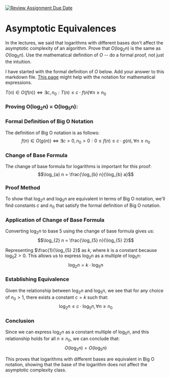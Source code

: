 [![Review Assignment Due Date](https://classroom.github.com/assets/deadline-readme-button-24ddc0f5d75046c5622901739e7c5dd533143b0c8e959d652212380cedb1ea36.svg)](https://classroom.github.com/a/fbkbKZ5N)
# Asymptotic Equivalences

In the lectures, we said that logarithms with different bases don't affect the
asymptotic complexity of an algorithm. Prove that $O(\log_{2} n)$ is the same as
$O(\log_{5} n)$. Use the mathematical definition of $O$ -- do a formal proof,
not just the intuition.

I have started with the formal definition of $O$ below. Add your answer to this
markdown file. [This
page](https://docs.github.com/en/get-started/writing-on-github/working-with-advanced-formatting/writing-mathematical-expressions)
might help with the notation for mathematical expressions.

$T(n) \in O(f(n)) \iff \exists c, n_0: T(n) \leq c \cdot f(n) \forall n \geq n_0$

### Proving O(log<sub>2</sub>n) = O(log<sub>5</sub>n): <br />

### Formal Definition of Big O Notation
The definition of Big O notation is as follows:
$$f(n) \in O(g(n)) \iff \exists c > 0, n_0 > 0 : 0 \leq f(n) \leq c \cdot g(n), \forall n \geq n_0$$

### Change of Base Formula
The change of base formula for logarithms is important for this proof:
$$\log_{a} n = \frac{\log_{b} n}{\log_{b} a}$$

### Proof Method
To show that $\log_{2} n$ and $\log_{5} n$ are equivalent in terms of Big O notation, we'll find constants $c$ and $n_0$ that satisfy the formal definition of Big O notation.

### Application of Change of Base Formula
Converting $\log_{2} n$ to base 5 using the change of base formula gives us:
$$\log_{2} n = \frac{\log_{5} n}{\log_{5} 2}$$

Representing $\frac{1}{\log_{5} 2}$ as $k$, where $k$ is a constant because $\log_{5} 2 > 0$. This allows us to express $\log_{2} n$ as a multiple of $\log_{5} n$:
$$\log_{2} n = k \cdot \log_{5} n$$

### Establishing Equivalence
Given the relationship between $\log_{2} n$ and $\log_{5} n$, we see that for any choice of $n_0 > 1$, there exists a constant $c = k$ such that:
$$\log_{2} n \leq c \cdot \log_{5} n, \forall n \geq n_0$$

### Conclusion
Since we can express $\log_{2} n$ as a constant multiple of $\log_{5} n$, and this relationship holds for all $n \geq n_0$, we can conclude that:
$$O(\log_{2} n) = O(\log_{5} n)$$

This proves that logarithms with different bases are equivalent in Big O notation, showing that the base of the logarithm does not affect the asymptotic complexity class.

